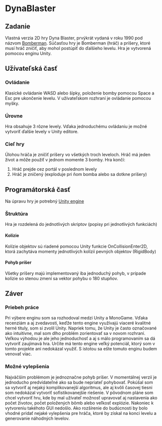 # DynaBlaster

## Zadanie

Vlastná verzia 2D hry Dyna Blaster, prvýkrát vydaná v roku 1990 pod názvom [Bomberman](https://www.youtube.com/watch?v=VWyTDXFPC84). Súčasťou hry je Bomberman (hráč) a príšery, ktoré musí hráč zničiť, aby mohol postúpiť do ďalšieho levelu. Hra je vytvorená pomocou enginu Unity.

## Užívateľská časť

### Ovládanie

Klasické ovládanie WASD alebo šípky, položenie bomby pomocou Space a Esc pre ukončenie levelu. V užívateľskom rozhraní je ovládanie pomocou myšky.

### Úrovne

Hra obsahuje 3 rôzne levely. Vďaka jednoduchému ovládaniu je možné vytvoriť ďalšie levely v Unity editore.

### Cieľ hry

Úlohou hráča je zničiť príšery vo všetkých troch leveloch. Hráč má jeden život a môže použiť v jednom momente 3 bomby.
Hra končí:
1.  Hráč prejde cez portál v poslednom levely
2.  Hráč je zničený (exploduje pri ňom bomba alebo sa dotkne príšery)

## Programátorská časť

Na úpravu hry je potrebný [Unity engine](https://unity3d.com/get-unity/download)

### Štruktúra

Hra je rozdelená do jednotlivých skriptov (popisy pri jednotlivých funkciách)

#### Kolízie

Kolízie objektov sú riadené pomocou Unity funkcie OnCollisionEnter2D, ktorá zachytáva momenty jednotlivých kolízií pevných objektov (RigidBody)

#### Pohyb príšer

Všetky príšery majú implementovaný iba jednoduchý pohyb, v prípade kolízie so stenou zmení sa vektor pohybu o 180 stupňov.

## Záver

### Priebeh práce

Pri výbere enginu som sa rozhodoval medzi Unity a MonoGame. Vďaka recenziám a aj zvedavosti, keďže tento engine využívajú viaceré kvalitné herné tituly, som si zvolil Unity. Napriek tomu, že Unity je často označované ako intuitívne, mal som dlho problém zorientovať sa v novom rozhraní. Veľkou výhodou je ale jeho jednoduchosť a aj s málo programovaním sa dá vytvoriť zaujímavá hra. Určite má tento engine veľký potenciál, ktorý som v tomto projekte ani nedokázal využiť. S istotou sa ešte tomuto enginu budem venovať viac.

### Možné vylepšenia

Najväčším problémom je jednoznačne pohyb príšer. V momentálnej verzií je jednoducho predvídateľné ako sa bude nepriateľ pohybovať. Pokúšal som sa vytvoriť aj nejaký komplikovanejší algoritmus, ale aj kvôli časovej tiesni som nedokázal vytvoriť sofistikovanejšie riešenie.
V pôvodnom pláne som chcel vytvoriť hru, kde by mal užívateľ možnosť upravovať aj nastavenia ako počet životov, počet položených bômb alebo veľkosť explózie. Nakoniec k vytvoreniu takéhoto GUI nedošlo.
Ako rozšírenie do budúcnosti by bolo vhodné pridať nejaké vylepšenia pre hráča, ktoré by získal na konci levelu a generovanie náhodných levelov.
